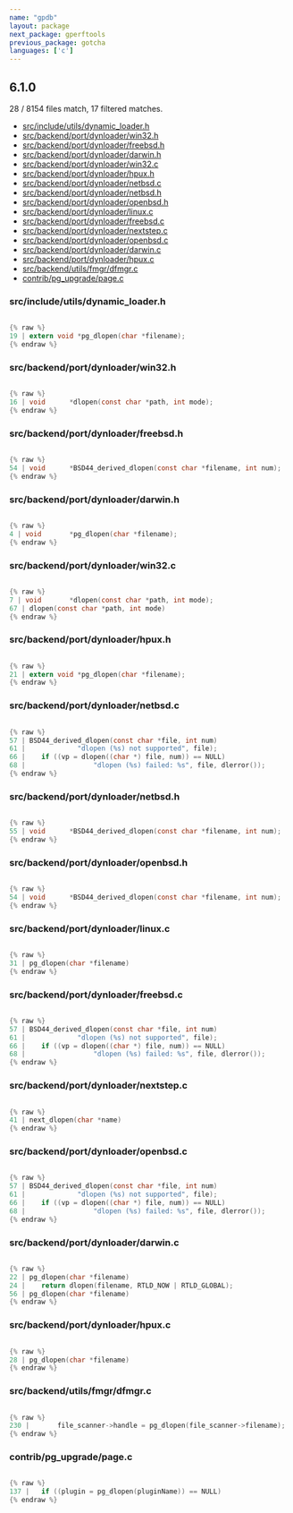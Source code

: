```yaml
---
name: "gpdb"
layout: package
next_package: gperftools
previous_package: gotcha
languages: ['c']
---
```

## 6.1.0
28 / 8154 files match, 17 filtered matches.

 - [src/include/utils/dynamic_loader.h](#srcincludeutilsdynamic_loaderh)
 - [src/backend/port/dynloader/win32.h](#srcbackendportdynloaderwin32h)
 - [src/backend/port/dynloader/freebsd.h](#srcbackendportdynloaderfreebsdh)
 - [src/backend/port/dynloader/darwin.h](#srcbackendportdynloaderdarwinh)
 - [src/backend/port/dynloader/win32.c](#srcbackendportdynloaderwin32c)
 - [src/backend/port/dynloader/hpux.h](#srcbackendportdynloaderhpuxh)
 - [src/backend/port/dynloader/netbsd.c](#srcbackendportdynloadernetbsdc)
 - [src/backend/port/dynloader/netbsd.h](#srcbackendportdynloadernetbsdh)
 - [src/backend/port/dynloader/openbsd.h](#srcbackendportdynloaderopenbsdh)
 - [src/backend/port/dynloader/linux.c](#srcbackendportdynloaderlinuxc)
 - [src/backend/port/dynloader/freebsd.c](#srcbackendportdynloaderfreebsdc)
 - [src/backend/port/dynloader/nextstep.c](#srcbackendportdynloadernextstepc)
 - [src/backend/port/dynloader/openbsd.c](#srcbackendportdynloaderopenbsdc)
 - [src/backend/port/dynloader/darwin.c](#srcbackendportdynloaderdarwinc)
 - [src/backend/port/dynloader/hpux.c](#srcbackendportdynloaderhpuxc)
 - [src/backend/utils/fmgr/dfmgr.c](#srcbackendutilsfmgrdfmgrc)
 - [contrib/pg_upgrade/page.c](#contribpg_upgradepagec)

### src/include/utils/dynamic_loader.h

```c

{% raw %}
19 | extern void *pg_dlopen(char *filename);
{% endraw %}

```
### src/backend/port/dynloader/win32.h

```c

{% raw %}
16 | void	   *dlopen(const char *path, int mode);
{% endraw %}

```
### src/backend/port/dynloader/freebsd.h

```c

{% raw %}
54 | void	   *BSD44_derived_dlopen(const char *filename, int num);
{% endraw %}

```
### src/backend/port/dynloader/darwin.h

```c

{% raw %}
4 | void	   *pg_dlopen(char *filename);
{% endraw %}

```
### src/backend/port/dynloader/win32.c

```c

{% raw %}
7 | void	   *dlopen(const char *path, int mode);
67 | dlopen(const char *path, int mode)
{% endraw %}

```
### src/backend/port/dynloader/hpux.h

```c

{% raw %}
21 | extern void *pg_dlopen(char *filename);
{% endraw %}

```
### src/backend/port/dynloader/netbsd.c

```c

{% raw %}
57 | BSD44_derived_dlopen(const char *file, int num)
61 | 			 "dlopen (%s) not supported", file);
66 | 	if ((vp = dlopen((char *) file, num)) == NULL)
68 | 				 "dlopen (%s) failed: %s", file, dlerror());
{% endraw %}

```
### src/backend/port/dynloader/netbsd.h

```c

{% raw %}
55 | void	   *BSD44_derived_dlopen(const char *filename, int num);
{% endraw %}

```
### src/backend/port/dynloader/openbsd.h

```c

{% raw %}
54 | void	   *BSD44_derived_dlopen(const char *filename, int num);
{% endraw %}

```
### src/backend/port/dynloader/linux.c

```c

{% raw %}
31 | pg_dlopen(char *filename)
{% endraw %}

```
### src/backend/port/dynloader/freebsd.c

```c

{% raw %}
57 | BSD44_derived_dlopen(const char *file, int num)
61 | 			 "dlopen (%s) not supported", file);
66 | 	if ((vp = dlopen((char *) file, num)) == NULL)
68 | 				 "dlopen (%s) failed: %s", file, dlerror());
{% endraw %}

```
### src/backend/port/dynloader/nextstep.c

```c

{% raw %}
41 | next_dlopen(char *name)
{% endraw %}

```
### src/backend/port/dynloader/openbsd.c

```c

{% raw %}
57 | BSD44_derived_dlopen(const char *file, int num)
61 | 			 "dlopen (%s) not supported", file);
66 | 	if ((vp = dlopen((char *) file, num)) == NULL)
68 | 				 "dlopen (%s) failed: %s", file, dlerror());
{% endraw %}

```
### src/backend/port/dynloader/darwin.c

```c

{% raw %}
22 | pg_dlopen(char *filename)
24 | 	return dlopen(filename, RTLD_NOW | RTLD_GLOBAL);
56 | pg_dlopen(char *filename)
{% endraw %}

```
### src/backend/port/dynloader/hpux.c

```c

{% raw %}
28 | pg_dlopen(char *filename)
{% endraw %}

```
### src/backend/utils/fmgr/dfmgr.c

```c

{% raw %}
230 | 		file_scanner->handle = pg_dlopen(file_scanner->filename);
{% endraw %}

```
### contrib/pg_upgrade/page.c

```c

{% raw %}
137 | 	if ((plugin = pg_dlopen(pluginName)) == NULL)
{% endraw %}

```
